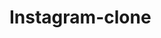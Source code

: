 # Instagram-clone

<!-- ## Bug fix to-do list
* post view page navbar error
* profile navbar fix in desktop view -->